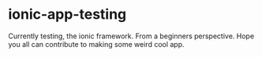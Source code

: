 # ionic-app-testing

Currently testing, the ionic framework. From a beginners perspective. Hope you all can contribute to making some weird cool app. 
